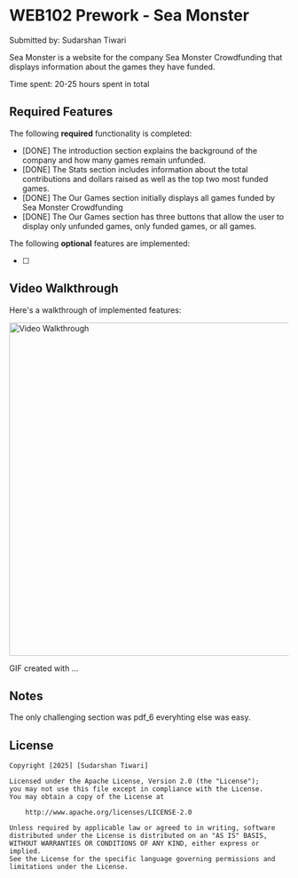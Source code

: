 # WEB102 Prework - Sea Monster

Submitted by: Sudarshan Tiwari

Sea Monster is a website for the company Sea Monster Crowdfunding that displays information about the games they have funded.

Time spent: 20-25 hours spent in total

## Required Features

The following **required** functionality is completed:

* [DONE] The introduction section explains the background of the company and how many games remain unfunded.
* [DONE] The Stats section includes information about the total contributions and dollars raised as well as the top two most funded games.
* [DONE] The Our Games section initially displays all games funded by Sea Monster Crowdfunding
* [DONE] The Our Games section has three buttons that allow the user to display only unfunded games, only funded games, or all games.

The following **optional** features are implemented:

* [ ] 

## Video Walkthrough

Here's a walkthrough of implemented features:

<img src="https://i.imgur.com/QJ34odK.gif" alt="Video Walkthrough" width="600" />


<!-- Replace this with whatever GIF tool you used! -->
GIF created with ...  
<!-- Recommended tools:
[Kap](https://getkap.co/) for macOS
[ScreenToGif](https://www.screentogif.com/) for Windows
[peek](https://github.com/phw/peek) for Linux. -->

## Notes

The only challenging section was pdf_6 everyhting else was easy.

## License

    Copyright [2025] [Sudarshan Tiwari]

    Licensed under the Apache License, Version 2.0 (the "License");
    you may not use this file except in compliance with the License.
    You may obtain a copy of the License at

        http://www.apache.org/licenses/LICENSE-2.0

    Unless required by applicable law or agreed to in writing, software
    distributed under the License is distributed on an "AS IS" BASIS,
    WITHOUT WARRANTIES OR CONDITIONS OF ANY KIND, either express or implied.
    See the License for the specific language governing permissions and
    limitations under the License.
